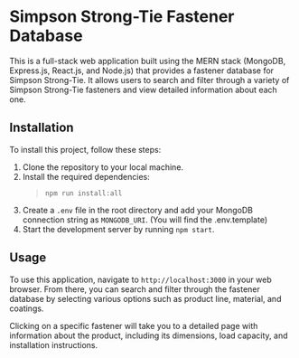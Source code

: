 # Simpson Strong-Tie Fastener Database

This is a full-stack web application built using the MERN stack (MongoDB, Express.js, React.js, and Node.js) that provides a fastener database for Simpson Strong-Tie. It allows users to search and filter through a variety of Simpson Strong-Tie fasteners and view detailed information about each one.

## Installation

To install this project, follow these steps:

1. Clone the repository to your local machine.
2. Install the required dependencies:
   > `npm run install:all`
3. Create a `.env` file in the root directory and add your MongoDB connection string as `MONGODB_URI`. (You will find the .env.template)
4. Start the development server by running `npm start`.

## Usage

To use this application, navigate to `http://localhost:3000` in your web browser. From there, you can search and filter through the fastener database by selecting various options such as product line, material, and coatings.

Clicking on a specific fastener will take you to a detailed page with information about the product, including its dimensions, load capacity, and installation instructions.

